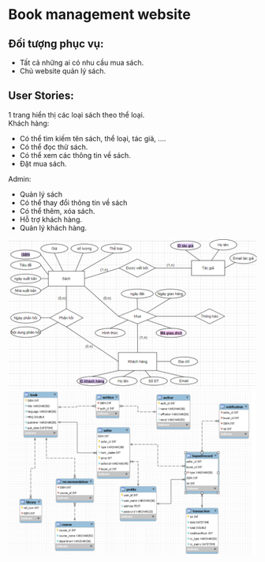# Book management website

## Đối tượng phục vụ: 
 - Tất cả những ai có nhu cầu mua sách.
 - Chủ website quản lý sách.
## User Stories:
1 trang hiển thị các loại sách theo thể loại.  
Khách hàng: 
- Có thể tìm kiếm tên sách, thể loại, tác giả, ....
- Có thể đọc thử sách.
- Có thể xem các thông tin về sách.
- Đặt mua sách.

Admin:   
- Quản lý sách
- Có thể thay đổi thông tin về sách
- Có thể thêm, xóa sách.
- Hỗ trợ khách hàng.
- Quản lý khách hàng.
             
![anh](161976437_791860831426532_5135903107236051232_n.png)
![anh](160576540_1191781131241973_303843842979689818_n.png)
